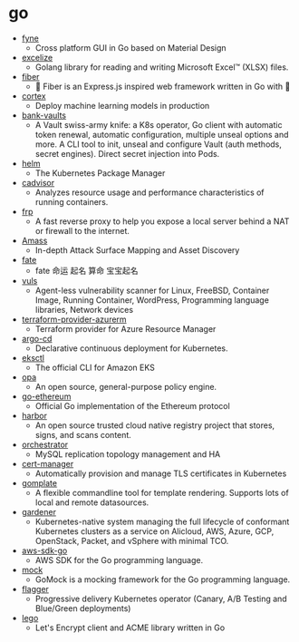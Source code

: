 # go
- [fyne](https://github.com/fyne-io/fyne)
  - Cross platform GUI in Go based on Material Design
- [excelize](https://github.com/360EntSecGroup-Skylar/excelize)
  - Golang library for reading and writing Microsoft Excel™ (XLSX) files.
- [fiber](https://github.com/gofiber/fiber)
  - 🚀 Fiber is an Express.js inspired web framework written in Go with 💖
- [cortex](https://github.com/cortexlabs/cortex)
  - Deploy machine learning models in production
- [bank-vaults](https://github.com/banzaicloud/bank-vaults)
  - A Vault swiss-army knife: a K8s operator, Go client with automatic token renewal, automatic configuration, multiple unseal options and more. A CLI tool to init, unseal and configure Vault (auth methods, secret engines). Direct secret injection into Pods.
- [helm](https://github.com/helm/helm)
  - The Kubernetes Package Manager
- [cadvisor](https://github.com/google/cadvisor)
  - Analyzes resource usage and performance characteristics of running containers.
- [frp](https://github.com/fatedier/frp)
  - A fast reverse proxy to help you expose a local server behind a NAT or firewall to the internet.
- [Amass](https://github.com/OWASP/Amass)
  - In-depth Attack Surface Mapping and Asset Discovery
- [fate](https://github.com/godcong/fate)
  - fate 命运 起名 算命 宝宝起名
- [vuls](https://github.com/future-architect/vuls)
  - Agent-less vulnerability scanner for Linux, FreeBSD, Container Image, Running Container, WordPress, Programming language libraries, Network devices
- [terraform-provider-azurerm](https://github.com/terraform-providers/terraform-provider-azurerm)
  - Terraform provider for Azure Resource Manager
- [argo-cd](https://github.com/argoproj/argo-cd)
  - Declarative continuous deployment for Kubernetes.
- [eksctl](https://github.com/weaveworks/eksctl)
  - The official CLI for Amazon EKS
- [opa](https://github.com/open-policy-agent/opa)
  - An open source, general-purpose policy engine.
- [go-ethereum](https://github.com/ethereum/go-ethereum)
  - Official Go implementation of the Ethereum protocol
- [harbor](https://github.com/goharbor/harbor)
  - An open source trusted cloud native registry project that stores, signs, and scans content.
- [orchestrator](https://github.com/github/orchestrator)
  - MySQL replication topology management and HA
- [cert-manager](https://github.com/jetstack/cert-manager)
  - Automatically provision and manage TLS certificates in Kubernetes
- [gomplate](https://github.com/hairyhenderson/gomplate)
  - A flexible commandline tool for template rendering. Supports lots of local and remote datasources.
- [gardener](https://github.com/gardener/gardener)
  - Kubernetes-native system managing the full lifecycle of conformant Kubernetes clusters as a service on Alicloud, AWS, Azure, GCP, OpenStack, Packet, and vSphere with minimal TCO.
- [aws-sdk-go](https://github.com/aws/aws-sdk-go)
  - AWS SDK for the Go programming language.
- [mock](https://github.com/golang/mock)
  - GoMock is a mocking framework for the Go programming language.
- [flagger](https://github.com/weaveworks/flagger)
  - Progressive delivery Kubernetes operator (Canary, A/B Testing and Blue/Green deployments)
- [lego](https://github.com/go-acme/lego)
  - Let's Encrypt client and ACME library written in Go
